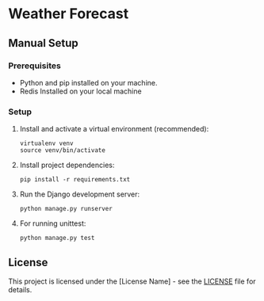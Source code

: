 # Weather Forecast

## Manual Setup

### Prerequisites

- Python and pip installed on your machine.
- Redis Installed on your local machine

### Setup

1. Install and activate a virtual environment (recommended):

    ```shell
    virtualenv venv
    source venv/bin/activate
    ```

2. Install project dependencies:

    ```shell
    pip install -r requirements.txt
    ```

3.  Run the Django development server:

    ```shell
    python manage.py runserver
    ```
    
4.  For running unittest:

    ```shell
    python manage.py test
    ```
## License

This project is licensed under the [License Name] - see the [LICENSE](LICENSE) file for details.
